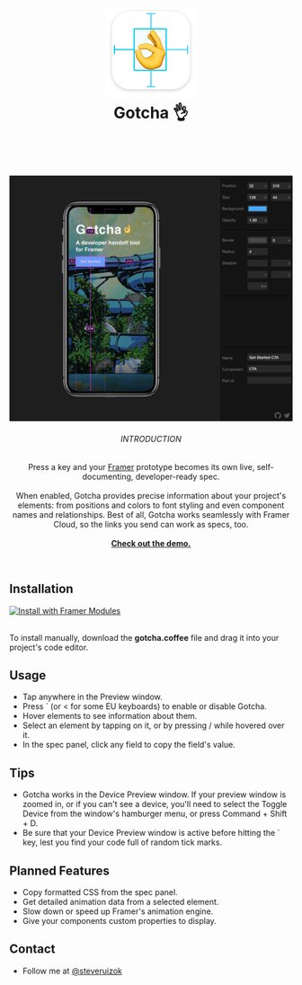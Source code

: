 <h1 align="center">
  <img src="icon.png" width="160"><br>
  Gotcha 👌<br>
  <br>
</h1>
<br>
<p align="center">  
	<a href="https://framer.cloud/OPNdS"><img src="splash.jpg" width="800"></a>
	<br>
	<h6 align="center">INTRODUCTION</h6>
	<p align="center" width="800">
	  	Press a key and your <a href="http://framer.com">Framer</a> prototype becomes its own live, self-documenting, developer-ready spec.<br><br>When enabled, Gotcha provides precise information about your project's elements: from positions and colors to font styling and even component names and relationships. Best of all, Gotcha works seamlessly with Framer Cloud, so the links you send can work as specs, too.<br><br><a href="https://framer.cloud/OPNdS"><b>Check out the demo.</b></a>
	</p>
</p>
<br>

## Installation

<a href='https://open.framermodules.com/Gotcha'>
    <img alt='Install with Framer Modules'
    src='https://www.framermodules.com/assets/badge@2x.png' width='160' height='40' />
</a>
<br>
<br>

To install manually, download the **gotcha.coffee** file and drag it into your project's code editor.

## Usage

- Tap anywhere in the Preview window.
- Press ` (or < for some EU keyboards) to enable or disable Gotcha.
- Hover elements to see information about them.
- Select an element by tapping on it, or by pressing / while hovered over it.
- In the spec panel, click any field to copy the field's value.

## Tips

- Gotcha works in the Device Preview window. If your preview window is zoomed in, or if you can't see a device, you'll need to select the Toggle Device from the window's hamburger menu, or press Command + Shift + D.
- Be sure that your Device Preview window is active before hitting the ` key, lest you find your code full of random tick marks.

## Planned Features

- Copy formatted CSS from the spec panel.
- Get detailed animation data from a selected element.
- Slow down or speed up Framer's animation engine.
- Give your components custom properties to display.

## Contact

- Follow me at <a href="https://twitter.com/steveruizok">@steveruizok</a>
